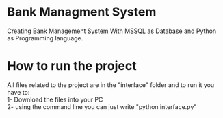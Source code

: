 # Bank Managment System
Creating Bank Management System With MSSQL as Database and Python as Programming language.
# How to run the project
All files related to the project are in the "interface" folder and to run it you have to:<br/>
1- Download the files into your PC<br/>
2- using the command line you can just write "python interface.py"
